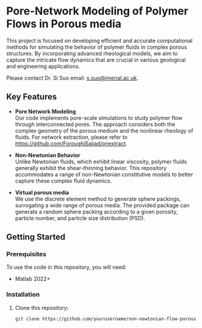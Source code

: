 # Pore-Network Modeling of Polymer Flows in Porous media

This project is focused on developing efficient and accurate computational methods for simulating the behavior of polymer fluids in complex porous structures. By incorporating advanced rheological models, we aim to capture the intricate flow dynamics that are crucial in various geological and engineering applications.

Please contact Dr. Si Suo email: s.suo@imerial.ac.uk.

## Key Features

- **Pore Network Modeling**  
  Our code implements pore-scale simulations to study polymer flow through interconnected pores. The approach considers both the complex geometry of the porous medium and the nonlinear rheology of fluids.
  For network extraction, please refer to https://github.com/ForoughiSajjad/pnextract.

- **Non-Newtonian Behavior**  
  Unlike Newtonian fluids, which exhibit linear viscosity, polymer fluids generally exhibit the shear-thinning behavior. This repository accommodates a range of non-Newtonian constitutive models to better capture these complex fluid dynamics.

- **Virtual porous media**  
  We use the discrete element method to generate sphere packings, surrogating a wide range of porous media. The provided package can generate a random sphere packing according to a given porosity, particle number, and particle size distribution (PSD).  

## Getting Started

### Prerequisites

To use the code in this repository, you will need:

- Matlab 2022+

### Installation

1. Clone this repository:
   ```bash
   git clone https://github.com/yourusername/non-newtonian-flow-porous-media.git
